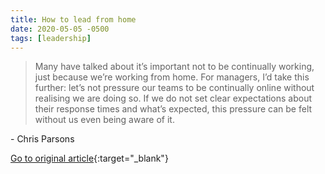 ```yaml
---
title: How to lead from home
date: 2020-05-05 -0500
tags: [leadership]
---
```


> Many have talked about it’s important not to be continually working, just because we’re working from home. For managers, I’d take this further: let’s not pressure our teams to be continually online without realising we are doing so. If we do not set clear expectations about their response times and what’s expected, this pressure can be felt without us even being aware of it.

\- Chris Parsons

[Go to original article](https://www.linkedin.com/pulse/how-lead-from-home-chris-parsons/){:target="_blank"}